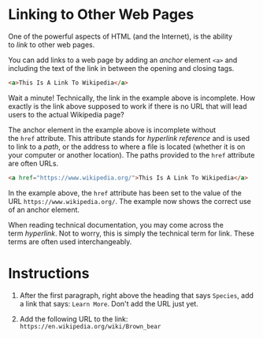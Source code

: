 Linking to Other Web Pages
==========================

One of the powerful aspects of HTML (and the Internet), is the ability to *link* to other web pages.

You can add links to a web page by adding an *anchor* element `<a>` and including the text of the link in between the opening and closing tags.
````html
<a>This Is A Link To Wikipedia</a>
````

Wait a minute! Technically, the link in the example above is incomplete. How exactly is the link above supposed to work if there is no URL that will lead users to the actual Wikipedia page?

The anchor element in the example above is incomplete without the `href` attribute. This attribute stands for *hyperlink reference* and is used to link to a *path*, or the address to where a file is located (whether it is on your computer or another location). The paths provided to the `href` attribute are often URLs.

````html
<a href="https://www.wikipedia.org/">This Is A Link To Wikipedia</a>
````

In the example above, the `href` attribute has been set to the value of the URL `https://www.wikipedia.org/`. The example now shows the correct use of an anchor element.

When reading technical documentation, you may come across the term *hyperlink*. Not to worry, this is simply the technical term for link. These terms are often used interchangeably.

# Instructions

1. After the first paragraph, right above the heading that says `Species`, add a link that says: `Learn More`. Don't add the URL just yet.

2. Add the following URL to the link: `https://en.wikipedia.org/wiki/Brown_bear`